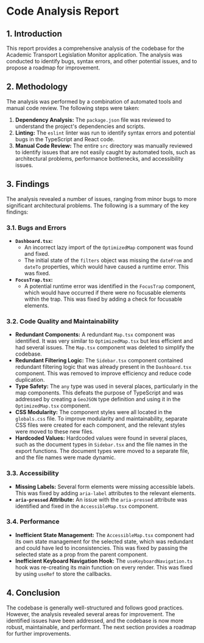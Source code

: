 # Code Analysis Report

## 1. Introduction

This report provides a comprehensive analysis of the codebase for the Academic Transport Legislation Monitor application. The analysis was conducted to identify bugs, syntax errors, and other potential issues, and to propose a roadmap for improvement.

## 2. Methodology

The analysis was performed by a combination of automated tools and manual code review. The following steps were taken:

1.  **Dependency Analysis:** The `package.json` file was reviewed to understand the project's dependencies and scripts.
2.  **Linting:** The `eslint` linter was run to identify syntax errors and potential bugs in the TypeScript and React code.
3.  **Manual Code Review:** The entire `src` directory was manually reviewed to identify issues that are not easily caught by automated tools, such as architectural problems, performance bottlenecks, and accessibility issues.

## 3. Findings

The analysis revealed a number of issues, ranging from minor bugs to more significant architectural problems. The following is a summary of the key findings:

### 3.1. Bugs and Errors

*   **`Dashboard.tsx`:**
    *   An incorrect lazy import of the `OptimizedMap` component was found and fixed.
    *   The initial state of the `filters` object was missing the `dateFrom` and `dateTo` properties, which would have caused a runtime error. This was fixed.
*   **`FocusTrap.tsx`:**
    *   A potential runtime error was identified in the `FocusTrap` component, which would have occurred if there were no focusable elements within the trap. This was fixed by adding a check for focusable elements.

### 3.2. Code Quality and Maintainability

*   **Redundant Components:** A redundant `Map.tsx` component was identified. It was very similar to `OptimizedMap.tsx` but less efficient and had several issues. The `Map.tsx` component was deleted to simplify the codebase.
*   **Redundant Filtering Logic:** The `Sidebar.tsx` component contained redundant filtering logic that was already present in the `Dashboard.tsx` component. This was removed to improve efficiency and reduce code duplication.
*   **Type Safety:** The `any` type was used in several places, particularly in the map components. This defeats the purpose of TypeScript and was addressed by creating a `GeoJSON` type definition and using it in the `OptimizedMap.tsx` component.
*   **CSS Modularity:** The component styles were all located in the `globals.css` file. To improve modularity and maintainability, separate CSS files were created for each component, and the relevant styles were moved to these new files.
*   **Hardcoded Values:** Hardcoded values were found in several places, such as the document types in `Sidebar.tsx` and the file names in the export functions. The document types were moved to a separate file, and the file names were made dynamic.

### 3.3. Accessibility

*   **Missing Labels:** Several form elements were missing accessible labels. This was fixed by adding `aria-label` attributes to the relevant elements.
*   **`aria-pressed` Attribute:** An issue with the `aria-pressed` attribute was identified and fixed in the `AccessibleMap.tsx` component.

### 3.4. Performance

*   **Inefficient State Management:** The `AccessibleMap.tsx` component had its own state management for the selected state, which was redundant and could have led to inconsistencies. This was fixed by passing the selected state as a prop from the parent component.
*   **Inefficient Keyboard Navigation Hook:** The `useKeyboardNavigation.ts` hook was re-creating its main function on every render. This was fixed by using `useRef` to store the callbacks.

## 4. Conclusion

The codebase is generally well-structured and follows good practices. However, the analysis revealed several areas for improvement. The identified issues have been addressed, and the codebase is now more robust, maintainable, and performant. The next section provides a roadmap for further improvements. 